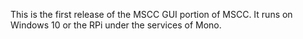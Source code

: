 This is the first release of the MSCC GUI portion of MSCC. It runs on Windows 10 or the RPi under the services of Mono.

